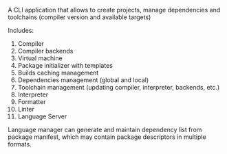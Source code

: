 A CLI application that allows to create projects, manage dependencies and toolchains (compiler version and available targets)

Includes:
1. Compiler
2. Compiler backends
3. Virtual machine
4. Package initializer with templates
5. Builds caching management
6. Dependencies management (global and local)
7. Toolchain management (updating compiler, interpreter, backends, etc.)
8. Interpreter
9. Formatter
10. Linter
11. Language Server

Language manager can generate and maintain dependency list from package manifest, which may contain package descriptors in multiple formats.
